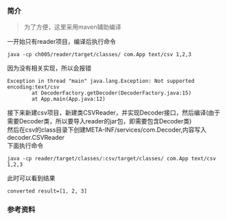 ### 简介
> 为了方便，这里采用maven辅助编译

一开始只有reader项目，编译后执行命令
```
java -cp ch005/reader/target/classes/ com.App text/csv 1,2,3
```
因为没有相关实现，所以会报错
```
Exception in thread "main" java.lang.Exception: Not supported encoding:text/csv
        at DecoderFactory.getDecoder(DecoderFactory.java:15)
        at App.main(App.java:12)
```
接下来新建csv项目，新建类CSVReader，并实现Decoder接口，然后编译(由于需要Decoder类，所以要导入reader的jar包，即需要包含Decoder类)  
然后在csv的class目录下创建META-INF/services/com.Decoder,内容写入decoder.CSVReader  
下面执行命令
```
java -cp reader/target/classes/:csv/target/classes/ com.App text/csv 1,2,3
```
此时可以看到结果
```
converted result=[1, 2, 3]
```
### 参考资料